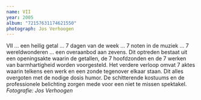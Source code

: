 ```yaml
---
name: VII
year: 2005
album: "72157631174621550"
photograph: Jos Verhoogen
---
```

VII ... een heilig getal ... 7 dagen van de week ... 7 noten in de muziek ... 7 wereldwonderen ... een overaanbod aan zevens. Dit optreden bestaat uit een openingsakte waarin de getallen, de 7 hoofdzonden en de 7 werken van barmhartigheid worden voorgesteld. Het verdere verloop omvat 7 aktes waarin telkens een werk en een zonde tegenover elkaar staan. Dit alles overgoten met de nodige dosis humor. De schitterende kostuums en de professionele belichting zorgen mede voor een niet te missen spektakel.<br>*Fotografie: Jos Verhoogen*
